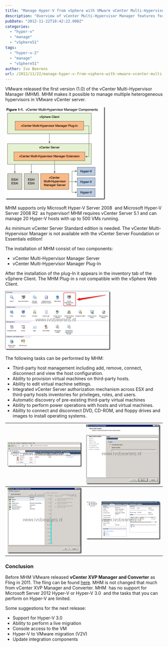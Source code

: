 ```yaml
---
title: "Manage Hyper-V from vSphere with VMware vCenter Multi-Hypervisor Manager"
description: "Overview of vCenter Multi-Hypervisor Manager features for managing Hyper-V from vSphere."
pubDate: "2012-11-22T18:42:22.000Z"
categories: 
  - "hyper-v"
  - "manage"
  - "vSphere51"
tags: 
  - "hyper-v-2"
  - "manage"
  - "vSphere51"
author: Ivo Beerens
url: /2012/11/22/manage-hyper-v-from-vsphere-with-vmware-vcenter-multi-hypervisor-manager/
---
```


VMware released the first version (1.0) of the vCenter Multi-Hypervisor Manager (MHM). MHM makes it possible to manage multiple heterogeneous hypervisors in VMware vCenter server.

![image](images/image_thumb1.png "image")

MHM supports only Microsoft Hyper-V Server 2008  and Microsoft Hyper-V Server 2008 R2  as hypervisor! MHM requires vCenter Server 5.1 and can manage 20 Hyper-V hosts with up to 500 VMs running.

As minimum vCenter Server Standard edition is needed. The vCenter Multi-Hypervisor Manager is not available with the vCenter Server Foundation or Essentials edition!

The installation of MHM consist of two components:

- vCenter Multi-Hypervisor Manager Server
- vCenter Multi-Hypervisor Manager Plug-In

After the installation of the plug-In it appears in the inventory tab of the vSphere Client. The MHM Plug-in s not compatible with the vSphere Web Client.

![image](images/image_thumb2.png "image")

The following tasks can be performed by MHM:

- Third-party host management including add, remove, connect, disconnect and view the host configuration.
- Ability to provision virtual machines on third-party hosts.
- Ability to edit virtual machine settings.
- Integrated vCenter Server authorization mechanism across ESX and third-party hosts inventories for privileges, roles, and users.
- Automatic discovery of pre-existing third-party virtual machines
- Ability to perform power operations with hosts and virtual machines.
- Ability to connect and disconnect DVD, CD-ROM, and floppy drives and images to install operating systems.

| ![image](images/image_thumb3.png "image") | ![image](images/image_thumb4.png "image") |
|---|---|
| ![image](images/image_thumb5.png "image") | ![image](images/image_thumb6.png "image") |

### Conclusion

Before MHM VMware released **vCenter XVP Manager and Converter** as Fling in 2011. The fling can be found [here](http://labs.VMware.com/flings/xvp). MHM is not changed that much from vCenter XVP Manager and Converter. MHM  has no support for Microsoft Server 2012 Hyper-V or Hyper-V 3.0  and the tasks that you can perform on Hyper-V are limited.

Some suggestions for the next release:

- Support for Hyper-V 3.0
- Ability to perform a live migration
- Console access to the VM
- Hyper-V to VMware migration (V2V)
- Update integration components